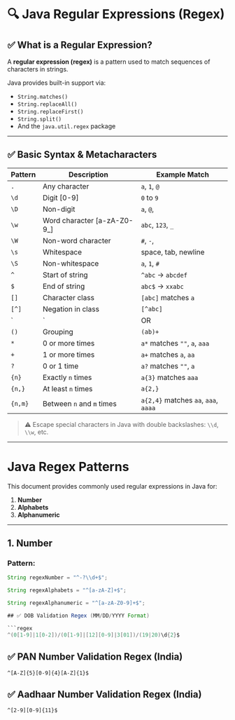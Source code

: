 # 🔍 Java Regular Expressions (Regex)

## ✅ What is a Regular Expression?
A **regular expression (regex)** is a pattern used to match sequences of characters in strings.

Java provides built-in support via:
- `String.matches()`
- `String.replaceAll()`
- `String.replaceFirst()`
- `String.split()`
- And the `java.util.regex` package

---

## ✅ Basic Syntax & Metacharacters

| Pattern | Description                     | Example Match       |
|---------|----------------------------------|---------------------|
| `.`     | Any character                   | `a`, `1`, `@`       |
| `\d`    | Digit [0-9]                     | `0` to `9`          |
| `\D`    | Non-digit                       | `a`, `@`, ` `       |
| `\w`    | Word character [a-zA-Z0-9_]     | `abc`, `123`, `_`   |
| `\W`    | Non-word character              | `#`, `-`, ` `       |
| `\s`    | Whitespace                      | space, tab, newline |
| `\S`    | Non-whitespace                  | `a`, `1`, `#`       |
| `^`     | Start of string                 | `^abc` → `abcdef`   |
| `$`     | End of string                   | `abc$` → `xxabc`    |
| `[]`    | Character class                 | `[abc]` matches `a` |
| `[^]`   | Negation in class               | `[^abc]`            |
| `|`     | OR                              | `cat|dog`           |
| `()`    | Grouping                        | `(ab)+`             |
| `*`     | 0 or more times                 | `a*` matches `""`, `a`, `aaa` |
| `+`     | 1 or more times                 | `a+` matches `a`, `aa` |
| `?`     | 0 or 1 time                     | `a?` matches `""`, `a` |
| `{n}`   | Exactly `n` times               | `a{3}` matches `aaa` |
| `{n,}`  | At least `n` times              | `a{2,}`             |
| `{n,m}` | Between `n` and `m` times       | `a{2,4}` matches `aa`, `aaa`, `aaaa` |

> ⚠️ Escape special characters in Java with double backslashes: `\\d`, `\\w`, etc.

---

# Java Regex Patterns

This document provides commonly used regular expressions in Java for:

1. **Number**
2. **Alphabets**
3. **Alphanumeric**

---

## 1. Number

### Pattern:
```java
String regexNumber = "^-?\\d+$";

String regexAlphabets = "^[a-zA-Z]+$";

String regexAlphanumeric = "^[a-zA-Z0-9]+$";

## ✅ DOB Validation Regex (MM/DD/YYYY Format)

```regex
^(0[1-9]|1[0-2])/(0[1-9]|[12][0-9]|3[01])/(19|20)\d{2}$
```


## ✅ PAN Number Validation Regex (India)

```regex
^[A-Z]{5}[0-9]{4}[A-Z]{1}$
```

## ✅ Aadhaar Number Validation Regex (India)

```regex
^[2-9][0-9]{11}$
```





